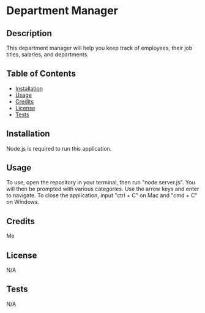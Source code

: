 # Department Manager

## Description
This department manager will help you keep track of employees, their job titles, salaries, and departments.

## Table of Contents

- [Installation](#installation)
- [Usage](#usage)
- [Credits](#credits)
- [License](#license)
- [Tests](#tests) 

## Installation
Node.js is required to run this application.

## Usage
To use, open the repository in your terminal, then run "node server.js". You will then be prompted with various categories. Use the arrow keys and enter to navigate. To close the application, input "ctrl + C" on Mac and "cmd + C" on Windows.

## Credits
Me

## License
N/A

## Tests
N/A
    
